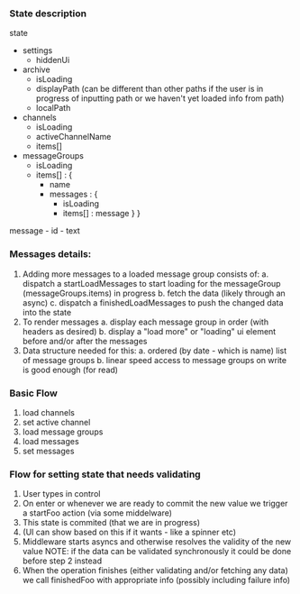 ### State description

state
- settings
	- hiddenUi
- archive
	- isLoading
	- displayPath (can be different than other paths if the user is in progress of inputting path or we haven't yet loaded info from path)
	- localPath
- channels
	- isLoading
	- activeChannelName
	- items[]
- messageGroups
	- isLoading
	- items[] : {
		- name
		- messages : {
			- isLoading
			- items[] : message
		}
	}

message
	- id
	- text

### Messages details:
1. Adding more messages to a loaded message group consists of:
	a. dispatch a startLoadMessages to start loading for the messageGroup (messageGroups.items) in progress
	b. fetch the data (likely through an async)
	c. dispatch a finishedLoadMessages to push the changed data into the state
2. To render messages
	a. display each message group in order (with headers as desired)
	b. display a "load more" or "loading" ui element before and/or after the messages 
3. Data structure needed for this:
	a. ordered (by date - which is name) list of message groups
	b. linear speed access to message groups on write is good enough (for read)

### Basic Flow
1. load channels
2. set active channel
3. load message groups
4. load messages
5. set messages

### Flow for setting state that needs validating
1. User types in control
2. On enter or whenever we are ready to commit the new value we trigger a startFoo action (via some middelware)
3. This state is commited (that we are in progress)
4. (UI can show based on this if it wants - like a spinner etc)
5. Middleware starts asyncs and otherwise resolves the validity of the new value
NOTE: if the data can be validated synchronously it could be done before step 2 instead
6. When the operation finishes (either validating and/or fetching any data) we call finishedFoo with appropriate info (possibly including failure info)